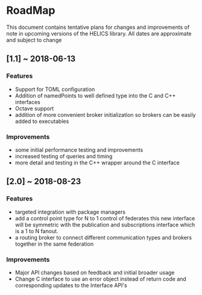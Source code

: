 # RoadMap
This document contains tentative plans for changes and improvements of note in upcoming versions of the HELICS library.  All dates are approximate and subject to change

## [1.1] ~ 2018-06-13
### Features
 - Support for TOML configuration
 - Addition of namedPoints to well defined type into the C and C++ interfaces
 - Octave support
 - addition of more convenient broker initialization so brokers can be easily added to executables


### Improvements
 - some initial performance testing and improvements
 - increased testing of queries and timing
 - more detail and testing in the C++ wrapper around the C interface

## [2.0] ~ 2018-08-23
### Features
 - targeted integration with package managers
 - add a control point type for N to 1 control of federates this new interface will be symmetric with the publication and subscriptions interface which is a 1 to N fanout.
 - a routing broker to connect different communication types and brokers together in the same federation

### Improvements
 - Major API changes based on feedback and initial broader usage
 - Change C interface to use an error object instead of return code and corresponding updates to the Interface API's
